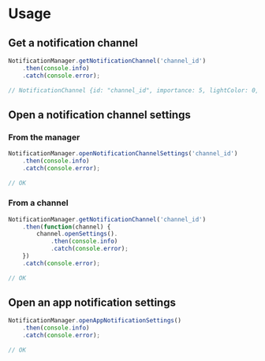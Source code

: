 # Usage

## Get a notification channel
```js
NotificationManager.getNotificationChannel('channel_id')
    .then(console.info)
    .catch(console.error);
    
// NotificationChannel {id: "channel_id", importance: 5, lightColor: 0, lockscreenVisibility: -1000, openSettings: ƒ, …}
```

## Open a notification channel settings

### From the manager
```js
NotificationManager.openNotificationChannelSettings('channel_id')
    .then(console.info)
    .catch(console.error);
    
// OK
```


### From a channel
```js
NotificationManager.getNotificationChannel('channel_id')
    .then(function(channel) {
        channel.openSettings().
            .then(console.info)
            .catch(console.error);
    })
    .catch(console.error);
    
// OK
```

## Open an app notification settings

```js
NotificationManager.openAppNotificationSettings()
    .then(console.info)
    .catch(console.error);
    
// OK
```